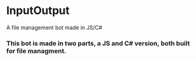 # InputOutput
A file management bot made in JS/C#

### This bot is made in two parts, a JS and C# version, both built for file managment. 
